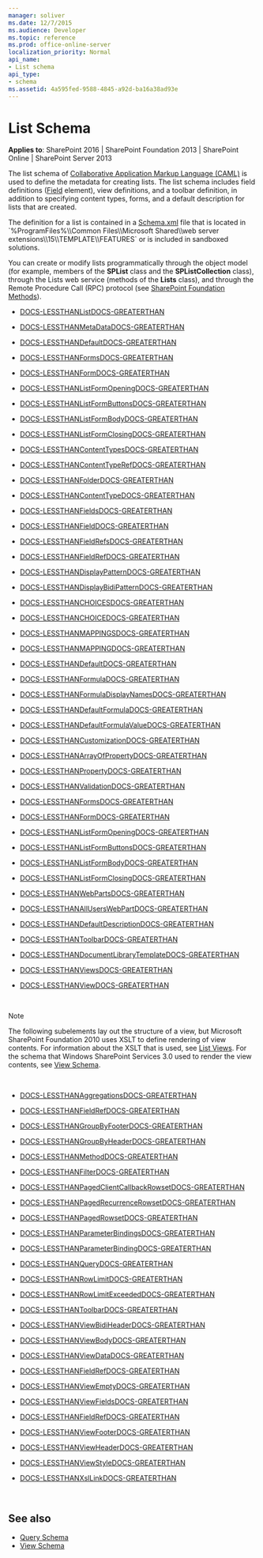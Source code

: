 ```yaml
---
manager: soliver
ms.date: 12/7/2015
ms.audience: Developer
ms.topic: reference
ms.prod: office-online-server
localization_priority: Normal
api_name:
- List schema
api_type:
- schema
ms.assetid: 4a595fed-9588-4845-a92d-ba16a38ad93e
---
```


# List Schema

**Applies to**: SharePoint 2016 | SharePoint Foundation 2013 | SharePoint Online | SharePoint Server 2013

The list schema of [Collaborative Application Markup Language (CAML)](introduction-to-collaborative-application-markup-language-caml.md) is used to define the metadata for creating lists. The list schema includes field definitions ([Field](field-element-list.md) element), view definitions, and a toolbar definition, in addition to specifying content types, forms, and a default description for lists that are created. 

The definition for a list is contained in a [Schema.xml](https://msdn.microsoft.com/library/c2f01064-80d8-47ee-b602-ecf4c480ac56(Office.15).aspx) file that is located in `%ProgramFiles%\\Common Files\\Microsoft Shared\\web server extensions\\15\\TEMPLATE\\FEATURES` or is included in sandboxed solutions.

You can create or modify lists programmatically through the object model (for example, members of the **SPList** class and the **SPListCollection** class), through the Lists web service (methods of the **Lists** class), and through the Remote Procedure Call (RPC) protocol (see [SharePoint Foundation Methods](https://msdn.microsoft.com/library/fb791985-a9e4-4c94-b94a-1b3c7f00457a(Office.15).aspx)).


- [DOCS-LESSTHANListDOCS-GREATERTHAN](list-element-list.md)

- [DOCS-LESSTHANMetaDataDOCS-GREATERTHAN](metadata-element-list.md)

- [DOCS-LESSTHANDefaultDOCS-GREATERTHAN](default-element-listform.md)

- [DOCS-LESSTHANFormsDOCS-GREATERTHAN](forms-element-list.md)

- [DOCS-LESSTHANFormDOCS-GREATERTHAN](form-element-list.md)

- [DOCS-LESSTHANListFormOpeningDOCS-GREATERTHAN](listformopening-element-list.md)

- [DOCS-LESSTHANListFormButtonsDOCS-GREATERTHAN](listformbuttons-element-list.md)

- [DOCS-LESSTHANListFormBodyDOCS-GREATERTHAN](listformbody-element-list.md)

- [DOCS-LESSTHANListFormClosingDOCS-GREATERTHAN](listformclosing-element-list.md)

- [DOCS-LESSTHANContentTypesDOCS-GREATERTHAN](contenttypes-element-list.md)

- [DOCS-LESSTHANContentTypeRefDOCS-GREATERTHAN](contenttyperef-element-list.md)

- [DOCS-LESSTHANFolderDOCS-GREATERTHAN](folder-element-list.md)

- [DOCS-LESSTHANContentTypeDOCS-GREATERTHAN](contenttype-element-contenttype.md)

- [DOCS-LESSTHANFieldsDOCS-GREATERTHAN](fields-element-list.md)

- [DOCS-LESSTHANFieldDOCS-GREATERTHAN](field-element-list.md)

- [DOCS-LESSTHANFieldRefsDOCS-GREATERTHAN](fieldrefs-element-list.md)

- [DOCS-LESSTHANFieldRefDOCS-GREATERTHAN](fieldref-element-query.md)

- [DOCS-LESSTHANDisplayPatternDOCS-GREATERTHAN](displaypattern-element-list.md)

- [DOCS-LESSTHANDisplayBidiPatternDOCS-GREATERTHAN](displaybidipattern-element-list.md)

- [DOCS-LESSTHANCHOICESDOCS-GREATERTHAN](choices-element-list.md)

- [DOCS-LESSTHANCHOICEDOCS-GREATERTHAN](choice-element-list.md)

- [DOCS-LESSTHANMAPPINGSDOCS-GREATERTHAN](mappings-element-list.md)

- [DOCS-LESSTHANMAPPINGDOCS-GREATERTHAN](mapping-element-list.md)

- [DOCS-LESSTHANDefaultDOCS-GREATERTHAN](default-element-listfield.md)

- [DOCS-LESSTHANFormulaDOCS-GREATERTHAN](formula-element-list.md)

- [DOCS-LESSTHANFormulaDisplayNamesDOCS-GREATERTHAN](formuladisplaynames-element-list.md)

- [DOCS-LESSTHANDefaultFormulaDOCS-GREATERTHAN](defaultformula-element-list.md)

- [DOCS-LESSTHANDefaultFormulaValueDOCS-GREATERTHAN](defaultformulavalue-element-list.md)

- [DOCS-LESSTHANCustomizationDOCS-GREATERTHAN](customization-element-list.md)

- [DOCS-LESSTHANArrayOfPropertyDOCS-GREATERTHAN](arrayofproperty-element-list.md)

- [DOCS-LESSTHANPropertyDOCS-GREATERTHAN](property-element-list.md)

- [DOCS-LESSTHANValidationDOCS-GREATERTHAN](validation-element-list.md)

- [DOCS-LESSTHANFormsDOCS-GREATERTHAN](forms-element-list.md)

- [DOCS-LESSTHANFormDOCS-GREATERTHAN](form-element-list.md)

- [DOCS-LESSTHANListFormOpeningDOCS-GREATERTHAN](listformopening-element-list.md)

- [DOCS-LESSTHANListFormButtonsDOCS-GREATERTHAN](listformbuttons-element-list.md)

- [DOCS-LESSTHANListFormBodyDOCS-GREATERTHAN](listformbody-element-list.md)

- [DOCS-LESSTHANListFormClosingDOCS-GREATERTHAN](listformclosing-element-list.md)

- [DOCS-LESSTHANWebPartsDOCS-GREATERTHAN](webparts-element-list.md)

- [DOCS-LESSTHANAllUsersWebPartDOCS-GREATERTHAN](alluserswebpart-element-list.md)

- [DOCS-LESSTHANDefaultDescriptionDOCS-GREATERTHAN](defaultdescription-element-list.md)

- [DOCS-LESSTHANToolbarDOCS-GREATERTHAN](toolbar-element-list.md)

- [DOCS-LESSTHANDocumentLibraryTemplateDOCS-GREATERTHAN](documentlibrarytemplate-element-list.md)

- [DOCS-LESSTHANViewsDOCS-GREATERTHAN](views-element-list.md)

- [DOCS-LESSTHANViewDOCS-GREATERTHAN](view-element-list.md)

<br/>

> [!NOTE] 
> The following subelements lay out the structure of a view, but Microsoft SharePoint Foundation 2010 uses XSLT to define rendering of view contents. For information about the XSLT that is used, see [List Views](https://msdn.microsoft.com/library/43e6ba7e-eddb-418a-a570-c0815016fc17(Office.15).aspx). For the schema that Windows SharePoint Services 3.0 used to render the view contents, see [View Schema](view-schema.md).

<br/>

- [DOCS-LESSTHANAggregationsDOCS-GREATERTHAN](aggregations-element-list.md)

- [DOCS-LESSTHANFieldRefDOCS-GREATERTHAN](fieldref-element-list.md)

- [DOCS-LESSTHANGroupByFooterDOCS-GREATERTHAN](groupbyfooter-element-list.md)

- [DOCS-LESSTHANGroupByHeaderDOCS-GREATERTHAN](groupbyheader-element-list.md)

- [DOCS-LESSTHANMethodDOCS-GREATERTHAN](method-element-list.md)

- [DOCS-LESSTHANFilterDOCS-GREATERTHAN](filter-element-list.md)

- [DOCS-LESSTHANPagedClientCallbackRowsetDOCS-GREATERTHAN](pagedclientcallbackrowset-element-list.md)

- [DOCS-LESSTHANPagedRecurrenceRowsetDOCS-GREATERTHAN](pagedrecurrencerowset-element-list.md)

- [DOCS-LESSTHANPagedRowsetDOCS-GREATERTHAN](pagedrowset-element-list.md)

- [DOCS-LESSTHANParameterBindingsDOCS-GREATERTHAN](parameterbindings-element-list.md)

- [DOCS-LESSTHANParameterBindingDOCS-GREATERTHAN](parameterbinding-element-list.md)

- [DOCS-LESSTHANQueryDOCS-GREATERTHAN](query-element-list.md)

- [DOCS-LESSTHANRowLimitDOCS-GREATERTHAN](rowlimit-element-list.md)

- [DOCS-LESSTHANRowLimitExceededDOCS-GREATERTHAN](rowlimitexceeded-element-list.md)

- [DOCS-LESSTHANToolbarDOCS-GREATERTHAN](https://msdn.microsoft.com/library/23251c2b-1172-4ac8-bde2-46c1e682a91c(Office.15).aspx)

- [DOCS-LESSTHANViewBidiHeaderDOCS-GREATERTHAN](viewbidiheader-element-list.md)

- [DOCS-LESSTHANViewBodyDOCS-GREATERTHAN](viewbody-element-list.md)

- [DOCS-LESSTHANViewDataDOCS-GREATERTHAN](viewdata-element-list.md)

- [DOCS-LESSTHANFieldRefDOCS-GREATERTHAN](https://msdn.microsoft.com/en-us/library/ms436424.aspx)

- [DOCS-LESSTHANViewEmptyDOCS-GREATERTHAN](viewempty-element-list.md)

- [DOCS-LESSTHANViewFieldsDOCS-GREATERTHAN](viewfields-element-list.md)

- [DOCS-LESSTHANFieldRefDOCS-GREATERTHAN](fieldref-element-list.md)

- [DOCS-LESSTHANViewFooterDOCS-GREATERTHAN](viewfooter-element-list.md)

- [DOCS-LESSTHANViewHeaderDOCS-GREATERTHAN](viewheader-element-list.md)

- [DOCS-LESSTHANViewStyleDOCS-GREATERTHAN](viewstyle-element-list.md)

- [DOCS-LESSTHANXslLinkDOCS-GREATERTHAN](xsllink-element-list.md)


<br/>

## See also

- [Query Schema](query-schema.md)
- [View Schema](view-schema.md)








